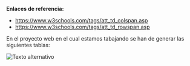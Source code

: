 **Enlaces de referencia:**
- https://www.w3schools.com/tags/att_td_colspan.asp
- https://www.w3schools.com/tags/att_td_rowspan.asp

En el proyecto web en el cual estamos tabajando se han de generar las siguientes tablas:

![Texto alternativo](https://github.com/dannylarrea/table-form/blob/main/tables.png)
